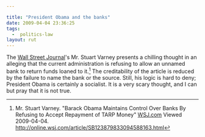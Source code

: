 ```yaml
---

title: "President Obama and the banks"
date: 2009-04-04 23:36:25
tags:
  -  politics-law
layout: rut
---
```


The [Wall Street Journal][WSJ]'s Mr. Stuart Varney presents a chilling thought in an alleging that the current administration is refusing to allow an unnamed bank to return funds loaned to it.[^20090404-1]  The creditability of the article is reduced by the failure to name the bank or the source.  Still, his logic is hard to deny; President Obama is certainly a socialist.  It is a very scary thought, and I can but pray that it is not true.

[WSJ]: http://online.wsj.com "The Wall Street Journal Online"
[^20090404-1]: Mr. Stuart Varney.  "Barack Obama Maintains Control Over Banks By Refusing to Accept Repayment of TARP Money"  [WSJ.com](http://wsj.com) Viewed 2009-04-04.  <http://online.wsj.com/article/SB123879833094588163.html>

